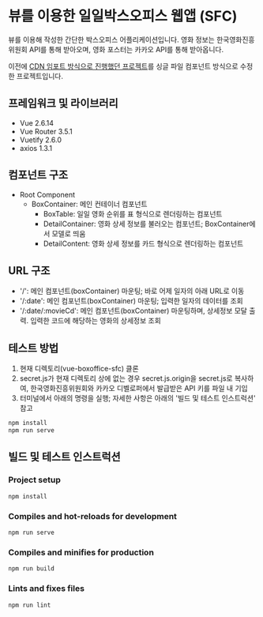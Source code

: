 # 뷰를 이용한 일일박스오피스 웹앱 (SFC)

뷰를 이용해 작성한 간단한 박스오피스 어플리케이션입니다. 영화 정보는 한국영화진흥위원회 API를 통해 받아오며, 영화 포스터는 카카오 API를 통해 받아옵니다.

이전에 [CDN 임포트 방식으로 진행했던 프로젝트](https://github.com/0tak2/KOSAjava/tree/main/Projects-With-JS/vue-boxoffice)를 싱글 파일 컴포넌트 방식으로 수정한 프로젝트입니다.

## 프레임워크 및 라이브러리

- Vue 2.6.14
- Vue Router 3.5.1
- Vuetify 2.6.0
- axios 1.3.1

## 컴포넌트 구조

- Root Component
  - BoxContainer: 메인 컨테이너 컴포넌트
    - BoxTable: 일일 영화 순위를 표 형식으로 렌더링하는 컴포넌트
    - DetailContainer: 영화 상세 정보를 불러오는 컴포넌트; BoxContainer에서 모델로 띄움
    - DetailContent: 영화 상세 정보를 카드 형식으로 렌더링하는 컴포넌트

## URL 구조

- '/': 메인 컴포넌트(boxContainer) 마운팅; 바로 어제 일자의 아래 URL로 이동
- '/:date': 메인 컴포넌트(boxContainer) 마운팅; 입력한 일자의 데이터를 조회
- '/:date/:movieCd': 메인 컴포넌트(boxContainer) 마운팅하며, 상세정보 모달 출력. 입력한 코드에 해당하는 영화의 상세정보 조회

## 테스트 방법

1. 현재 디렉토리(vue-boxoffice-sfc) 클론
2. secret.js가 현재 디렉토리 상에 없는 경우 secret.js.origin을 secret.js로 복사하여, 한국영화진흥위원회와 카카오 디벨로퍼에서 발급받은 API 키를 파일 내 기입
3. 터미널에서 아래의 명령을 실행; 자세한 사항은 아래의 '빌드 및 테스트 인스트럭션' 참고

```bash
npm install
npm run serve
```

## 빌드 및 테스트 인스트럭션

### Project setup
```
npm install
```

### Compiles and hot-reloads for development
```
npm run serve
```

### Compiles and minifies for production
```
npm run build
```

### Lints and fixes files
```
npm run lint
```
